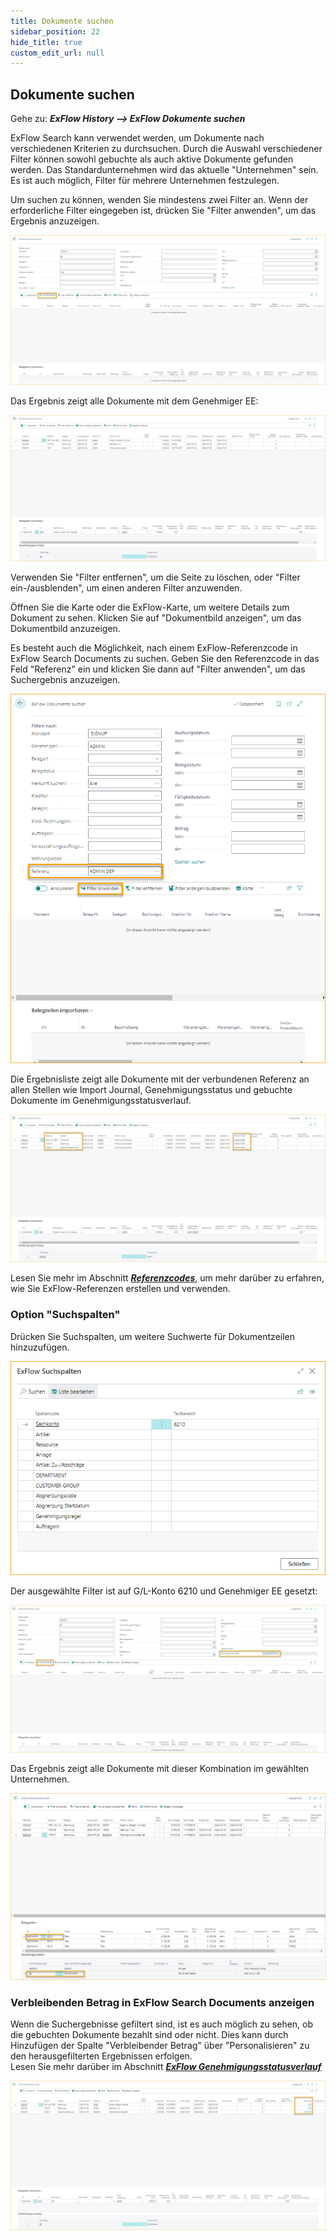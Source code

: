 ```yaml
---
title: Dokumente suchen
sidebar_position: 22
hide_title: true
custom_edit_url: null
---
```

## Dokumente suchen

Gehe zu: ***ExFlow History --> ExFlow Dokumente suchen***

ExFlow Search kann verwendet werden, um Dokumente nach verschiedenen Kriterien zu durchsuchen. Durch die Auswahl verschiedener Filter können sowohl gebuchte als auch aktive Dokumente gefunden werden. Das Standardunternehmen wird das aktuelle "Unternehmen" sein. Es ist auch möglich, Filter für mehrere Unternehmen festzulegen.

Um suchen zu können, wenden Sie mindestens zwei Filter an. Wenn der erforderliche Filter eingegeben ist, drücken Sie "Filter anwenden", um das Ergebnis anzuzeigen.

![ExFlow Dokumente suchen - Filter anwenden](../../images/search-documents-001.png)

Das Ergebnis zeigt alle Dokumente mit dem Genehmiger EE:

![ExFlow Dokumente suchen](../../images/search-documents-002.png)

Verwenden Sie "Filter entfernen", um die Seite zu löschen, oder "Filter ein-/ausblenden", um einen anderen Filter anzuwenden.

Öffnen Sie die Karte oder die ExFlow-Karte, um weitere Details zum Dokument zu sehen. Klicken Sie auf "Dokumentbild anzeigen", um das Dokumentbild anzuzeigen.

Es besteht auch die Möglichkeit, nach einem ExFlow-Referenzcode in ExFlow Search Documents zu suchen. Geben Sie den Referenzcode in das Feld "Referenz" ein und klicken Sie dann auf "Filter anwenden", um das Suchergebnis anzuzeigen.

![ExFlow Dokumente suchen](../../images/search-documents-003.png)

Die Ergebnisliste zeigt alle Dokumente mit der verbundenen Referenz an allen Stellen wie Import Journal, Genehmigungsstatus und gebuchte Dokumente im Genehmigungsstatusverlauf.

![ExFlow Dokumente suchen](../../images/search-documents-004.png)

Lesen Sie mehr im Abschnitt [***Referenzcodes***](https://docs.signupsoftware.com/business-central/docs/user-manual/business-functionality/reference-codes#reference-codes), um mehr darüber zu erfahren, wie Sie ExFlow-Referenzen erstellen und verwenden.

### Option "Suchspalten"

Drücken Sie Suchspalten, um weitere Suchwerte für Dokumentzeilen hinzuzufügen.

![ExFlow Suchspalten](../../images/search-columns-001.png)

Der ausgewählte Filter ist auf G/L-Konto 6210 und Genehmiger EE gesetzt:

![ExFlow Dokumente suchen - Suchspalten](../../images/search-documents-005.png)

Das Ergebnis zeigt alle Dokumente mit dieser Kombination im gewählten Unternehmen.

![ExFlow Dokumente suchen](../../images/search-documents-006.png)

### Verbleibenden Betrag in ExFlow Search Documents anzeigen

Wenn die Suchergebnisse gefiltert sind, ist es auch möglich zu sehen, ob die gebuchten Dokumente bezahlt sind oder nicht. Dies kann durch Hinzufügen der Spalte "Verbleibender Betrag" über "Personalisieren" zu den herausgefilterten Ergebnissen erfolgen. <br/>
Lesen Sie mehr darüber im Abschnitt [***ExFlow Genehmigungsstatusverlauf***](https://docs.signupsoftware.com/business-central/docs/user-manual/approval-workflow/document-history#approval-status-history)

![ExFlow Dokumente suchen - Verbleibender Betrag](../../images/search-documents-007.png)
